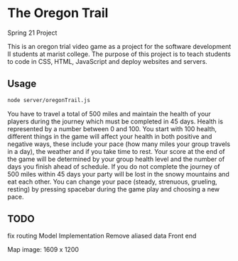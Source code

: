 # The Oregon Trail

Spring 21 Project

This is an oregon trial video game as a project for the software development II students at marist college.
The purpose of this project is to teach students to code in CSS, HTML, JavaScript and deploy websites and servers.

## Usage

```bash
node server/oregonTrail.js
```

You have to travel a total of 500 miles and maintain the health of your players during the journey
which must be completed in 45 days.
Health is represented by a number between 0 and 100. You start with 100 health, different
things in the game will affect your health in both positive and negative ways, these include your
pace (how many miles your group travels in a day), the weather and if you take time to rest.
Your score at the end of the game will be determined by your group health level and the number
of days you finish ahead of schedule. If you do not complete the journey of 500 miles within 45
days your party will be lost in the snowy mountains and eat each other.
You can change your pace (steady, strenuous, grueling, resting) by pressing spacebar during
the game play and choosing a new pace.

## TODO

fix routing
Model Implementation
Remove aliased data
Front end

Map image:
1609 x 1200
